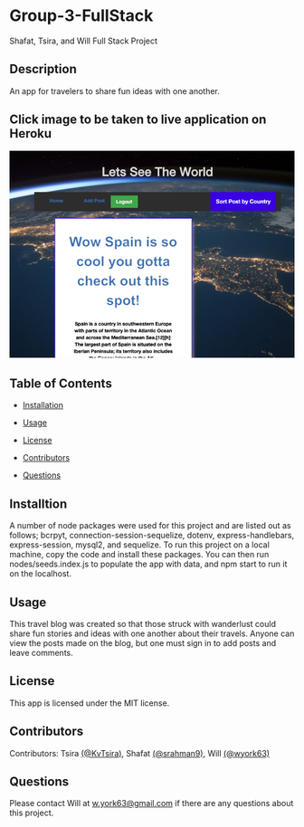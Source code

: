 # Group-3-FullStack
Shafat, Tsira, and Will Full Stack Project 

 ## Description

An app for travelers to share fun ideas with one another. 

## Click image to be taken to live application on Heroku
[![Click image for live applicatoin](./public/images/screenshotOfApp.png)](https://sheltered-peak-50835.herokuapp.com/)

## Table of Contents

  * [Installation](#installation)

  * [Usage](#usage)

  * [License](#license)

  * [Contributors](#contributors)

  * [Questions](#questions)


  ## Installtion
  A number of node packages were used for this project and are listed out as follows; bcrpyt, connection-session-sequelize, dotenv, express-handlebars, express-session, mysql2, and sequelize. To run this project on a local machine, copy the code and install these packages. You can then run nodes/seeds.index.js to populate the app with data, and npm start to run it on the localhost. 

  ## Usage
  This travel blog was created so that those struck with wanderlust could share fun stories and ideas with one another about their travels. Anyone can view the posts made on the blog, but one must sign in to add posts and leave comments. 

  ## License
  This app is licensed under the MIT license.

  ## Contributors
  Contributors: Tsira [(@KvTsira)](https://github.com/KvTsira), Shafat [(@srahman9)](https://github.com/srahman9), Will [(@wyork63)](https://github.com/wyork63)

  ## Questions 
  Please contact Will at w.york63@gmail.com if there are any questions about this project. 

